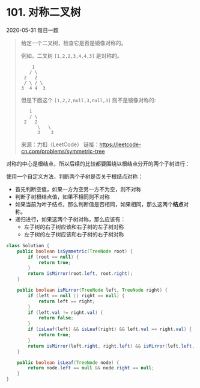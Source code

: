 # 101. 对称二叉树

2020-05-31 每日一题

> 给定一个二叉树，检查它是否是镜像对称的。
>
>  
>
> 例如，二叉树 `[1,2,2,3,4,4,3]` 是对称的。
>
> ```
>     1
>    / \
>  2   2
>  / \ / \
>3  4 4  3
>    ```
>    
>   
>  但是下面这个 `[1,2,2,null,3,null,3]` 则不是镜像对称的:
> 
>```
>    1
>    / \
>  2   2
>       \   \
>       3    3
>   ```
>    
>    来源：力扣（LeetCode）
>链接：https://leetcode-cn.com/problems/symmetric-tree



对称的中心是根结点，所以后续的比较都要围绕以根结点分开的两个子树进行：

使用一个自定义方法，判断两个子树是否关于根结点对称：

- 首先判断空值，如果一方为空另一方不为空，则不对称
- 判断子树根结点值，如果不相同则不对称
- 如果当前为叶子结点，那么判断值是否相同，如果相同，那么这两个**结点**对称。
- 递归进行，如果这两个子树对称，那么应该有：
  - 左子树的右子树应该和右子树的左子树对称
  - 左子树的左子树应该和右子树的右子树对称



```java
class Solution {
    public boolean isSymmetric(TreeNode root) {
        if (root == null) {
            return true;
        }
        return isMirror(root.left, root.right);
    }

    public boolean isMirror(TreeNode left, TreeNode right) {
        if (left == null || right == null) {
            return left == right;
        }
        if (left.val != right.val) {
            return false;
        }
        if (isLeaf(left) && isLeaf(right) && left.val == right.val) {
            return true;
        }
        return isMirror(left.right, right.left) && isMirror(left.left, right.right);
    }

    public boolean isLeaf(TreeNode node) {
        return node.left == null && node.right == null;
    }
}
```

